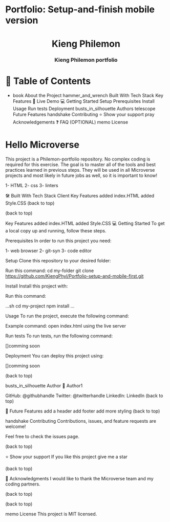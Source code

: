# Portfolio: Setup-and-finish mobile version
<a name="readme-top"></a>

<div align="center">

 # Kieng Philemon

  <h3><b>Kieng Philemon portfolio</b></h3>

</div>

<a name="readme-top"></a>


# 📗 Table of Contents

- book About the Project
hammer_and_wrench Built With
Tech Stack
Key Features
🚀 Live Demo
💻 Getting Started
Setup
Prerequisites
Install
Usage
Run tests
Deployment
busts_in_silhouette Authors
telescope Future Features
handshake Contributing
⭐️ Show your support
pray Acknowledgements
❓ FAQ (OPTIONAL)
memo License

# Hello Microverse
This project is a Philemon-portfolio repository. No complex coding is required for this exercise. The goal is to master all of the tools and best practices learned in previous steps. They will be used in all Microverse projects and most likely in future jobs as well, so it is important to know!

1- HTML 2- css 3- linters

🛠 Built With
Tech Stack
Client
Key Features
added index.HTML
added Style.CSS
(back to top)

(back to top)

Key Features
added index.HTML
added Style.CSS
💻 Getting Started
To get a local copy up and running, follow these steps.

Prerequisites
In order to run this project you need:

1- web browser 2- git-syn 3- code editor

Setup
Clone this repository to your desired folder:

Run this command: cd my-folder git clone https://github.com/KiengPhyl/Portfolio-setup-and-mobile-first.git

Install
Install this project with:

Run this command:

...sh cd my-project npm install ...

Usage
To run the project, execute the following command:

Example command: open index.html using the live server

Run tests
To run tests, run the following command:

[]comming soon

Deployment
You can deploy this project using:

[]comming soon

(back to top)

busts_in_silhouette Author
👤 Author1

GitHub: @githubhandle
Twitter: @twitterhandle
LinkedIn: LinkedIn
(back to top)

🔭 Future Features
 add a header
 add footer
 add more styling
(back to top)

handshake Contributing
Contributions, issues, and feature requests are welcome!

Feel free to check the issues page.

(back to top)

⭐️ Show your support
If you like this project give me a star

(back to top)

🙏 Acknowledgments
I would like to thank the Microverse team and my coding partners.

(back to top)

(back to top)

memo License
This project is MIT licensed.